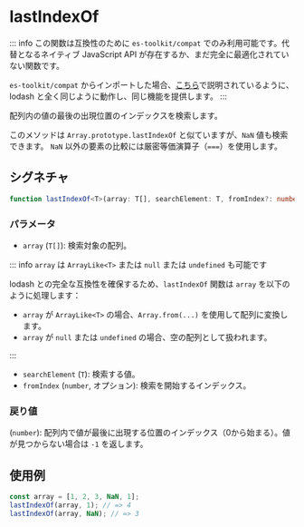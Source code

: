 # lastIndexOf

::: info
この関数は互換性のために `es-toolkit/compat` でのみ利用可能です。代替となるネイティブ JavaScript API が存在するか、まだ完全に最適化されていない関数です。

`es-toolkit/compat` からインポートした場合、[こちら](../../../compatibility.md)で説明されているように、lodash と全く同じように動作し、同じ機能を提供します。
:::

配列内の値の最後の出現位置のインデックスを検索します。

このメソッドは `Array.prototype.lastIndexOf` と似ていますが、`NaN` 値も検索できます。
`NaN` 以外の要素の比較には厳密等価演算子（`===`）を使用します。

## シグネチャ

```typescript
function lastIndexOf<T>(array: T[], searchElement: T, fromIndex?: number): number;
```

### パラメータ

- `array` (`T[]`): 検索対象の配列。

::: info `array` は `ArrayLike<T>` または `null` または `undefined` も可能です

lodash との完全な互換性を確保するため、`lastIndexOf` 関数は `array` を以下のように処理します：

- `array` が `ArrayLike<T>` の場合、`Array.from(...)` を使用して配列に変換します。
- `array` が `null` または `undefined` の場合、空の配列として扱われます。

:::

- `searchElement` (`T`): 検索する値。
- `fromIndex` (`number`, オプション): 検索を開始するインデックス。

### 戻り値

(`number`): 配列内で値が最後に出現する位置のインデックス（0から始まる）。値が見つからない場合は `-1` を返します。

## 使用例

```typescript
const array = [1, 2, 3, NaN, 1];
lastIndexOf(array, 1); // => 4
lastIndexOf(array, NaN); // => 3
```
